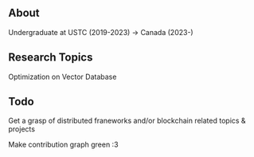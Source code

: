 ## About

Undergraduate at USTC (2019-2023) -> Canada (2023-)

## Research Topics

Optimization on Vector Database

## Todo

Get a grasp of distributed franeworks and/or blockchain related topics & projects

Make contribution graph green :3

